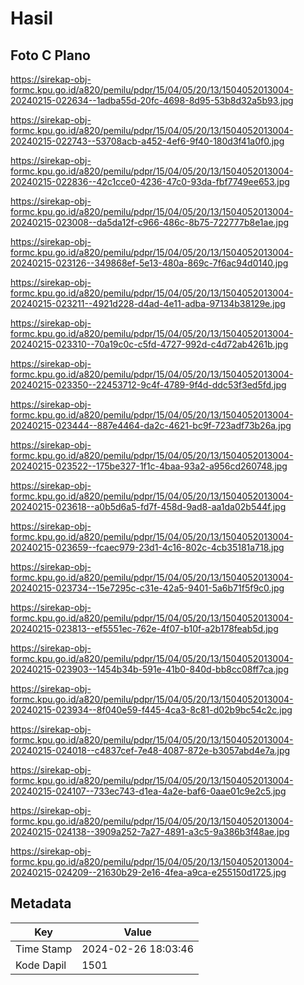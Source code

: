 # Hasil

## Foto C Plano

https://sirekap-obj-formc.kpu.go.id/a820/pemilu/pdpr/15/04/05/20/13/1504052013004-20240215-022634--1adba55d-20fc-4698-8d95-53b8d32a5b93.jpg

https://sirekap-obj-formc.kpu.go.id/a820/pemilu/pdpr/15/04/05/20/13/1504052013004-20240215-022743--53708acb-a452-4ef6-9f40-180d3f41a0f0.jpg

https://sirekap-obj-formc.kpu.go.id/a820/pemilu/pdpr/15/04/05/20/13/1504052013004-20240215-022836--42c1cce0-4236-47c0-93da-fbf7749ee653.jpg

https://sirekap-obj-formc.kpu.go.id/a820/pemilu/pdpr/15/04/05/20/13/1504052013004-20240215-023008--da5da12f-c966-486c-8b75-722777b8e1ae.jpg

https://sirekap-obj-formc.kpu.go.id/a820/pemilu/pdpr/15/04/05/20/13/1504052013004-20240215-023126--349868ef-5e13-480a-869c-7f6ac94d0140.jpg

https://sirekap-obj-formc.kpu.go.id/a820/pemilu/pdpr/15/04/05/20/13/1504052013004-20240215-023211--4921d228-d4ad-4e11-adba-97134b38129e.jpg

https://sirekap-obj-formc.kpu.go.id/a820/pemilu/pdpr/15/04/05/20/13/1504052013004-20240215-023310--70a19c0c-c5fd-4727-992d-c4d72ab4261b.jpg

https://sirekap-obj-formc.kpu.go.id/a820/pemilu/pdpr/15/04/05/20/13/1504052013004-20240215-023350--22453712-9c4f-4789-9f4d-ddc53f3ed5fd.jpg

https://sirekap-obj-formc.kpu.go.id/a820/pemilu/pdpr/15/04/05/20/13/1504052013004-20240215-023444--887e4464-da2c-4621-bc9f-723adf73b26a.jpg

https://sirekap-obj-formc.kpu.go.id/a820/pemilu/pdpr/15/04/05/20/13/1504052013004-20240215-023522--175be327-1f1c-4baa-93a2-a956cd260748.jpg

https://sirekap-obj-formc.kpu.go.id/a820/pemilu/pdpr/15/04/05/20/13/1504052013004-20240215-023618--a0b5d6a5-fd7f-458d-9ad8-aa1da02b544f.jpg

https://sirekap-obj-formc.kpu.go.id/a820/pemilu/pdpr/15/04/05/20/13/1504052013004-20240215-023659--fcaec979-23d1-4c16-802c-4cb35181a718.jpg

https://sirekap-obj-formc.kpu.go.id/a820/pemilu/pdpr/15/04/05/20/13/1504052013004-20240215-023734--15e7295c-c31e-42a5-9401-5a6b71f5f9c0.jpg

https://sirekap-obj-formc.kpu.go.id/a820/pemilu/pdpr/15/04/05/20/13/1504052013004-20240215-023813--ef5551ec-762e-4f07-b10f-a2b178feab5d.jpg

https://sirekap-obj-formc.kpu.go.id/a820/pemilu/pdpr/15/04/05/20/13/1504052013004-20240215-023903--1454b34b-591e-41b0-840d-bb8cc08ff7ca.jpg

https://sirekap-obj-formc.kpu.go.id/a820/pemilu/pdpr/15/04/05/20/13/1504052013004-20240215-023934--8f040e59-f445-4ca3-8c81-d02b9bc54c2c.jpg

https://sirekap-obj-formc.kpu.go.id/a820/pemilu/pdpr/15/04/05/20/13/1504052013004-20240215-024018--c4837cef-7e48-4087-872e-b3057abd4e7a.jpg

https://sirekap-obj-formc.kpu.go.id/a820/pemilu/pdpr/15/04/05/20/13/1504052013004-20240215-024107--733ec743-d1ea-4a2e-baf6-0aae01c9e2c5.jpg

https://sirekap-obj-formc.kpu.go.id/a820/pemilu/pdpr/15/04/05/20/13/1504052013004-20240215-024138--3909a252-7a27-4891-a3c5-9a386b3f48ae.jpg

https://sirekap-obj-formc.kpu.go.id/a820/pemilu/pdpr/15/04/05/20/13/1504052013004-20240215-024209--21630b29-2e16-4fea-a9ca-e255150d1725.jpg


## Metadata

| Key        | Value               |
| ---------- | ------------------- |
| Time Stamp | 2024-02-26 18:03:46 |
| Kode Dapil | 1501                |



